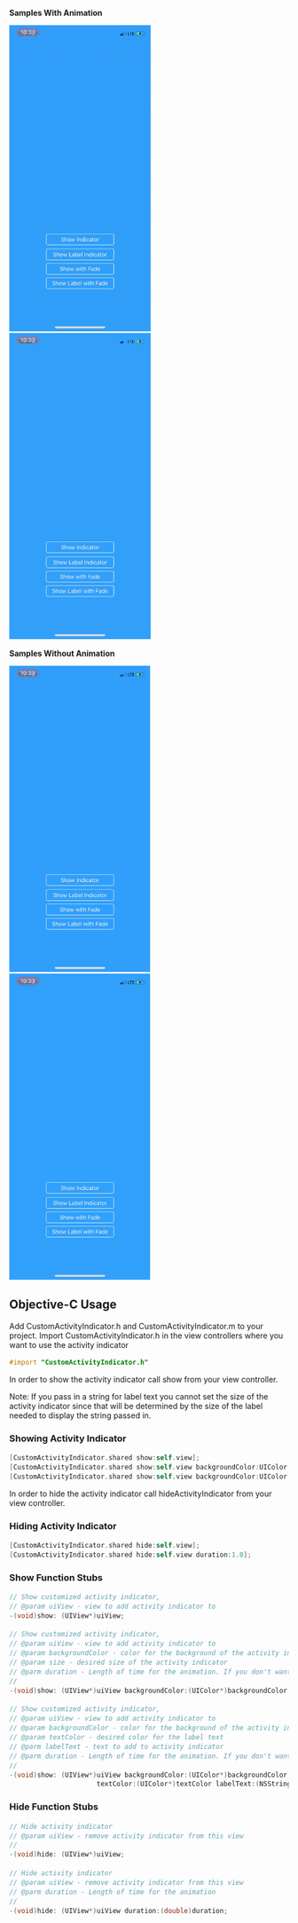 **Samples With Animation**

  ![Alt Text](https://github.com/dtroupe18/CustomActivityIndicator/blob/master/Swift/Samples/DefaultWithFade.gif)
  ![Alt Text](https://github.com/dtroupe18/CustomActivityIndicator/blob/master/Swift/Samples/LabelWithFade.gif)


**Samples Without Animation**
  
  ![Alt Text](https://github.com/dtroupe18/CustomActivityIndicator/blob/master/Swift/Samples/Default.gif)
  ![Alt Text](https://github.com/dtroupe18/CustomActivityIndicator/blob/master/Swift/Samples/Label.gif)
  
## Objective-C Usage
Add CustomActivityIndicator.h and CustomActivityIndicator.m to your project.
Import CustomActivityIndicator.h in the view controllers where you want to use the activity indicator 
```objective-c
#import "CustomActivityIndicator.h"
```

In order to show the activity indicator call show from your view controller. 

Note: If you pass in a string for label text you cannot set the size of the activity indicator since that will be determined by the size of the label needed to display the string passed in.

### Showing Activity Indicator
```objective-c
[CustomActivityIndicator.shared show:self.view];
[CustomActivityIndicator.shared show:self.view backgroundColor:UIColor.darkGrayColor size:80.0 duration:1.0];
[CustomActivityIndicator.shared show:self.view backgroundColor:UIColor.darkGrayColor textColor:UIColor.whiteColor labelText:@"Loading user data" duration:1.0];
```

In order to hide the activity indicator call hideActivityIndicator from your view controller.

### Hiding Activity Indicator
```objective-c
[CustomActivityIndicator.shared hide:self.view];
[CustomActivityIndicator.shared hide:self.view duration:1.0];
```

### Show Function Stubs
```objective-c
// Show customized activity indicator,
// @param uiView - view to add activity indicator to
-(void)show: (UIView*)uiView;

// Show customized activity indicator,
// @param uiView - view to add activity indicator to
// @param backgroundColor - color for the background of the activity indicator
// @param size - desired size of the activity indicator
// @parm duration - Length of time for the animation. If you don't want to animate the appearance use 0.0
//
-(void)show: (UIView*)uiView backgroundColor:(UIColor*)backgroundColor size:(double)size duration:(double)duration;

// Show customized activity indicator,
// @param uiView - view to add activity indicator to
// @param backgroundColor - color for the background of the activity indicator
// @param textColor - desired color for the label text 
// @parm labelText - text to add to activity indicator
// @parm duration - Length of time for the animation. If you don't want to animate the appearance use 0.0
//
-(void)show: (UIView*)uiView backgroundColor:(UIColor*)backgroundColor
                      textColor:(UIColor*)textColor labelText:(NSString*)labelText duration:(double)duration;
```


### Hide Function Stubs
```objective-c
// Hide activity indicator
// @param uiView - remove activity indicator from this view
//
-(void)hide: (UIView*)uiView;

// Hide activity indicator
// @param uiView - remove activity indicator from this view
// @parm duration - Length of time for the animation
//
-(void)hide: (UIView*)uiView duration:(double)duration;
```

